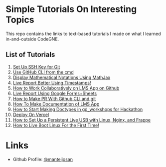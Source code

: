 # Simple Tutorials On Interesting Topics
This repo contains the links to text-based tutorials I made on what I learned in-and-outside CodeGNE.

## List of Tutorials
1. [Set Up SSH Key for Git](https://mantejjosan.github.io/tutorials/CollaborateOnGithub/SetUpSshKey)
1. [Use GitHub CLI from the cmd](https://mantejjosan.github.io/tutorials/gh-tut/x86-tut)
1. [Display Mathematical Notations Using MathJax](https://mantejjosan.github.io/math-made-easy/tut)
1. [Live Report Better Using Timestamps!](https://mantejjosan.github.io/tutorials/timestamps-in-google-docx/timestamp-tut)
1. [How to Work Collaboratively on LMS App on Github]( https://mantejjosan.github.io/tutorials/CollaborateOnGithub/ForkInstallDevelop)
1. [Live Report Using Google Forms+Sheets](https://mantejjosan.github.io/tutorials/CollaborateOnGithub/MakeLiveReport)
1. [How to Make PR With Github CLI and git](https://mantejjosan.github.io/tutorials/CollaborateOnGithub/PrWithGhCli)
1. [How To Make Documentation of LMS App](https://mantejjosan.github.io/tutorials/CollaborateOnGithub/HowToDocument)
1. [How to Start Making Doctypes in gd_workshops for Hackathon](https://mantejjosan.github.io/tutorials/CollaborateOnGithub/ForkInstallDevelop)
1. [Deploy On Vercel](https://mantejjosan.github.io/tutorials/sih/deployonvercel)
1. [How to Set Up a Persistent Live USB with Linux, Nginx, and Frappe](https://mantejjosan.github.io/tutorials/webserver/persistentliveusb.md)
1. [How to Live Boot Linux For the First Time!](https://mantejjosan.github.io/tutorials/livebootLinux)
   
# Links
- Github Profile: [@mantejjosan](https://github.com/mantejjosan)
  
